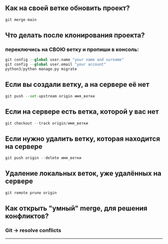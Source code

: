 ## Как на своей ветке обновить проект?
``` python
git merge main
```


## Что делать после клонирования проекта?
### переключись на СВОЮ ветку и пропиши в консоль:

``` python
git config --global user.name "your name and surname"
git config --global user.email "your account"
python3/python manage.py migrate
```

## Если вы создали ветку, а на сервере её нет
``` python
git push --set-upstream origin имя_ветки
```

## Если на сервере есть ветка, которой у вас нет
``` python
git cheсkout --track origin/имя_ветки
```

## Если нужно удалить ветку, которая находится на сервере
``` python
git push origin --delete имя_ветки
```

## Удаление локальных веток, уже удалённых на сервере
``` python
git remote prune origin
```

## Как открыть "умный" merge, для решения конфликтов?
### Git -> resolve conflicts
*** 